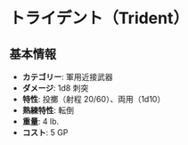 # トライデント（Trident）

## 基本情報
- **カテゴリー**: 軍用近接武器
- **ダメージ**: 1d8 刺突
- **特性**: 投擲（射程 20/60）、両用（1d10）
- **熟練特性**: 転倒
- **重量**: 4 lb.
- **コスト**: 5 GP
